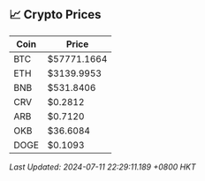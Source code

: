 ## 📈 Crypto Prices

| Coin | Price |
| ---- | ----- |
| BTC | $57771.1664 |
| ETH | $3139.9953 |
| BNB | $531.8406 |
| CRV | $0.2812 |
| ARB | $0.7120 |
| OKB | $36.6084 |
| DOGE | $0.1093 |

_Last Updated: 2024-07-11 22:29:11.189 +0800 HKT_